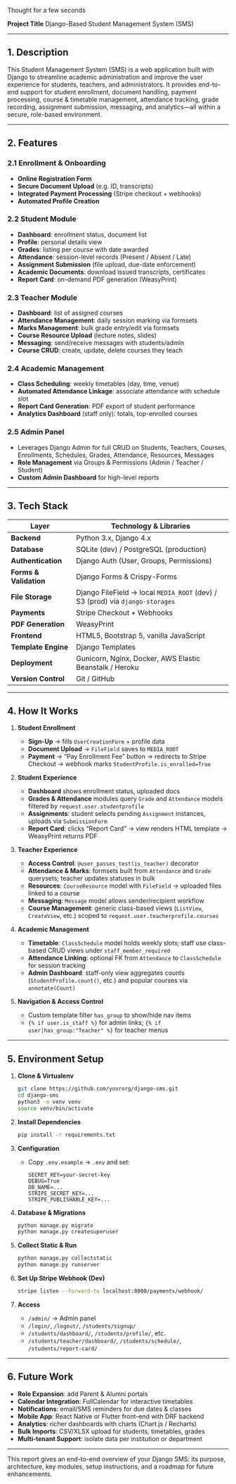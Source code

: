 Thought for a few seconds


**Project Title**
Django-Based Student Management System (SMS)

---

## 1. Description

This Student Management System (SMS) is a web application built with Django to streamline academic administration and improve the user experience for students, teachers, and administrators. It provides end-to-end support for student enrollment, document handling, payment processing, course & timetable management, attendance tracking, grade recording, assignment submission, messaging, and analytics—all within a secure, role-based environment.

---

## 2. Features

### 2.1 Enrollment & Onboarding

* **Online Registration Form**
* **Secure Document Upload** (e.g. ID, transcripts)
* **Integrated Payment Processing** (Stripe checkout + webhooks)
* **Automated Profile Creation**

### 2.2 Student Module

* **Dashboard**: enrollment status, document list
* **Profile**: personal details view
* **Grades**: listing per course with date awarded
* **Attendance**: session-level records (Present / Absent / Late)
* **Assignment Submission** (file upload, due-date enforcement)
* **Academic Documents**: download issued transcripts, certificates
* **Report Card**: on-demand PDF generation (WeasyPrint)

### 2.3 Teacher Module

* **Dashboard**: list of assigned courses
* **Attendance Management**: daily session marking via formsets
* **Marks Management**: bulk grade entry/edit via formsets
* **Course Resource Upload** (lecture notes, slides)
* **Messaging**: send/receive messages with students/admin
* **Course CRUD**: create, update, delete courses they teach

### 2.4 Academic Management

* **Class Scheduling**: weekly timetables (day, time, venue)
* **Automated Attendance Linkage**: associate attendance with schedule slot
* **Report Card Generation**: PDF export of student performance
* **Analytics Dashboard** (staff only): totals, top-enrolled courses

### 2.5 Admin Panel

* Leverages Django Admin for full CRUD on Students, Teachers, Courses, Enrollments, Schedules, Grades, Attendance, Resources, Messages
* **Role Management** via Groups & Permissions (Admin / Teacher / Student)
* **Custom Admin Dashboard** for high-level reports

---

## 3. Tech Stack

| Layer                  | Technology & Libraries                                                        |
| ---------------------- | ----------------------------------------------------------------------------- |
| **Backend**            | Python 3.x, Django 4.x                                                        |
| **Database**           | SQLite (dev) / PostgreSQL (production)                                        |
| **Authentication**     | Django Auth (User, Groups, Permissions)                                       |
| **Forms & Validation** | Django Forms & Crispy-Forms                                                   |
| **File Storage**       | Django FileField → local `MEDIA_ROOT` (dev) / S3 (prod) via `django-storages` |
| **Payments**           | Stripe Checkout + Webhooks                                                    |
| **PDF Generation**     | WeasyPrint                                                                    |
| **Frontend**           | HTML5, Bootstrap 5, vanilla JavaScript                                        |
| **Template Engine**    | Django Templates                                                              |
| **Deployment**         | Gunicorn, Nginx, Docker, AWS Elastic Beanstalk / Heroku                       |
| **Version Control**    | Git / GitHub                                                                  |

---

## 4. How It Works

1. **Student Enrollment**

   * **Sign-Up** → fills `UserCreationForm` + profile data
   * **Document Upload** → `FileField` saves to `MEDIA_ROOT`
   * **Payment** → “Pay Enrollment Fee” button → redirects to Stripe Checkout → webhook marks `StudentProfile.is_enrolled=True`

2. **Student Experience**

   * **Dashboard** shows enrollment status, uploaded docs
   * **Grades & Attendance** modules query `Grade` and `Attendance` models filtered by `request.user.studentprofile`
   * **Assignments**: student selects pending `Assignment` instances, uploads via `SubmissionForm`
   * **Report Card**: clicks “Report Card” → view renders HTML template → WeasyPrint returns PDF

3. **Teacher Experience**

   * **Access Control**: `@user_passes_test(is_teacher)` decorator
   * **Attendance & Marks**: formsets built from `Attendance` and `Grade` querysets; teacher updates statuses in bulk
   * **Resources**: `CourseResource` model with `FileField` → uploaded files linked to a course
   * **Messaging**: `Message` model allows sender/recipient workflow
   * **Course Management**: generic class-based views (`ListView`, `CreateView`, etc.) scoped to `request.user.teacherprofile.courses`

4. **Academic Management**

   * **Timetable**: `ClassSchedule` model holds weekly slots; staff use class-based CRUD views under `staff_member_required`
   * **Attendance Linking**: optional FK from `Attendance` to `ClassSchedule` for session tracking
   * **Admin Dashboard**: staff-only view aggregates counts (`StudentProfile.count()`, etc.) and popular courses via `annotate(Count)`

5. **Navigation & Access Control**

   * Custom template filter `has_group` to show/hide nav items
   * `{% if user.is_staff %}` for admin links; `{% if user|has_group:"Teacher" %}` for teacher menus

---

## 5. Environment Setup

1. **Clone & Virtualenv**

   ```bash
   git clone https://github.com/yourorg/django-sms.git
   cd django-sms
   python3 -m venv venv
   source venv/bin/activate
   ```

2. **Install Dependencies**

   ```bash
   pip install -r requirements.txt
   ```

3. **Configuration**

   * Copy `.env.example` → `.env` and set:

     ```
     SECRET_KEY=your-secret-key
     DEBUG=True
     DB_NAME=...
     STRIPE_SECRET_KEY=...
     STRIPE_PUBLISHABLE_KEY=...
     ```

4. **Database & Migrations**

   ```bash
   python manage.py migrate
   python manage.py createsuperuser
   ```

5. **Collect Static & Run**

   ```bash
   python manage.py collectstatic
   python manage.py runserver
   ```

6. **Set Up Stripe Webhook (Dev)**

   ```bash
   stripe listen --forward-to localhost:8000/payments/webhook/
   ```

7. **Access**

   * `/admin/` → Admin panel
   * `/login/`, `/logout/`, `/students/signup/`
   * `/students/dashboard/`, `/students/profile/`, etc.
   * `/students/teacher/dashboard/`, `/students/schedule/`, `/students/report-card/`

---

## 6. Future Work

* **Role Expansion**: add Parent & Alumni portals
* **Calendar Integration**: FullCalendar for interactive timetables
* **Notifications**: email/SMS reminders for due dates & classes
* **Mobile App**: React Native or Flutter front-end with DRF backend
* **Analytics**: richer dashboards with charts (Chart.js / Recharts)
* **Bulk Imports**: CSV/XLSX upload for students, timetables, grades
* **Multi-tenant Support**: isolate data per institution or department

---

This report gives an end-to-end overview of your Django SMS: its purpose, architecture, key modules, setup instructions, and a roadmap for future enhancements.
